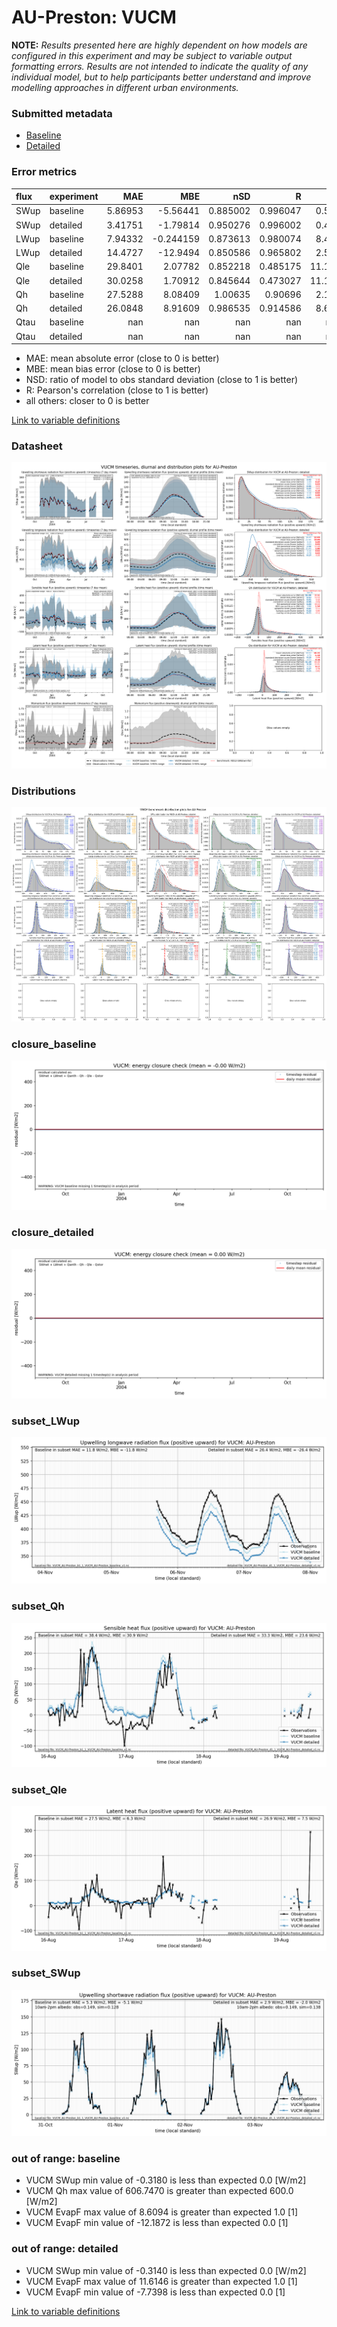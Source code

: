 # AU-Preston: VUCM

**NOTE:** *Results presented here are highly dependent on how models are configured in this experiment and may be subject to variable output formatting errors. Results are not intended to indicate the quality of any individual model, but to help participants better understand and improve modelling approaches in different urban environments.*

### Submitted metadata

- [Baseline](VUCM_AU-Preston_baseline_attrs.md)
- [Detailed](VUCM_AU-Preston_detailed_attrs.md)

### Error metrics

| flux   | experiment   |       MAE |        MBE |        nSD |          R |     5th |    95th |      RMSE |      cRMSE |       AMBE |        1-nSD |          1-R |     nSkewness |   nKurtosis |     Overlap |
|:-------|:-------------|----------:|-----------:|-----------:|-----------:|--------:|--------:|----------:|-----------:|-----------:|-------------:|-------------:|--------------:|------------:|------------:|
| SWup   | baseline     |   5.86953 |  -5.56441  |   0.885002 |   0.996047 |   0.563 |  17.636 |   8.65158 |   0.142202 |   5.56441  |   0.114998   |   0.00395294 |   0.0968863   |    0.211826 |   0.0739672 |
| SWup   | detailed     |   3.41751 |  -1.79814  |   0.950276 |   0.996002 |   0.472 |   7.928 |   5.00897 |   0.100352 |   1.79814  |   0.0497237  |   0.00399783 |   0.0974703   |    0.204124 |   0.0775112 |
| LWup   | baseline     |   7.94332 |  -0.244159 |   0.873613 |   0.980074 |   8.426 |   8.041 |   9.4712  |   0.225365 |   0.244159 |   0.126387   |   0.0199263  |   0.188929    |    0.556487 |   0.122475  |
| LWup   | detailed     |  14.4727  | -12.9494   |   0.850586 |   0.965802 |   2.558 |  21.925 |  17.6003  |   0.283727 |  12.9494   |   0.149414   |   0.0341979  |   0.256294    |    0.776749 |   0.168973  |
| Qle    | baseline     |  29.8401  |   2.07782  |   0.852218 |   0.485175 |  11.139 |   7.187 |  49.4284  |   0.948327 |   2.07782  |   0.147782   |   0.514825   |   0.357291    |    0.306891 |   0.142811  |
| Qle    | detailed     |  30.0258  |   1.70912  |   0.845644 |   0.473027 |  11.159 |   9.243 |  49.845   |   0.956603 |   1.70912  |   0.154356   |   0.526973   |   0.347597    |    0.26856  |   0.145455  |
| Qh     | baseline     |  27.5288  |   8.08409  |   1.00635  |   0.90696  |   2.124 |   1.643 |  40.6254  |   0.432784 |   8.08409  |   0.00634715 |   0.0930403  |   0.000243236 |    0.156289 |   0.200653  |
| Qh     | detailed     |  26.0848  |   8.91609  |   0.986535 |   0.914586 |   8.665 |   3.984 |  38.8231  |   0.410743 |   8.91609  |   0.0134646  |   0.0854143  |   0.0548572   |    0.223231 |   0.211389  |
| Qtau   | baseline     | nan       | nan        | nan        | nan        | nan     | nan     | nan       | nan        | nan        | nan          | nan          | nan           |  nan        | nan         |
| Qtau   | detailed     | nan       | nan        | nan        | nan        | nan     | nan     | nan       | nan        | nan        | nan          | nan          | nan           |  nan        | nan         |

 - MAE: mean absolute error (close to 0 is better)
 - MBE: mean bias error (close to 0 is better)
 - NSD: ratio of model to obs standard deviation (close to 1 is better)
 - R: Pearson's correlation (close to 1 is better)
 - all others: closer to 0 is better

[Link to variable definitions](../modelattrs/variable_definitions.md)

### <a name="datasheet"></a>Datasheet
[![VUCM_AU-Preston_Datasheet.png](VUCM_AU-Preston_Datasheet.png)](VUCM_AU-Preston_Datasheet.png)

### <a name="distributions"></a>Distributions
[![VUCM_AU-Preston_Distributions.png](VUCM_AU-Preston_Distributions.png)](VUCM_AU-Preston_Distributions.png)

### <a name="closure_baseline"></a>closure_baseline
[![VUCM_AU-Preston_closure_baseline.png](VUCM_AU-Preston_closure_baseline.png)](VUCM_AU-Preston_closure_baseline.png)

### <a name="closure_detailed"></a>closure_detailed
[![VUCM_AU-Preston_closure_detailed.png](VUCM_AU-Preston_closure_detailed.png)](VUCM_AU-Preston_closure_detailed.png)

### <a name="subset_lwup"></a>subset_LWup
[![VUCM_AU-Preston_subset_LWup.png](VUCM_AU-Preston_subset_LWup.png)](VUCM_AU-Preston_subset_LWup.png)

### <a name="subset_qh"></a>subset_Qh
[![VUCM_AU-Preston_subset_Qh.png](VUCM_AU-Preston_subset_Qh.png)](VUCM_AU-Preston_subset_Qh.png)

### <a name="subset_qle"></a>subset_Qle
[![VUCM_AU-Preston_subset_Qle.png](VUCM_AU-Preston_subset_Qle.png)](VUCM_AU-Preston_subset_Qle.png)

### <a name="subset_swup"></a>subset_SWup
[![VUCM_AU-Preston_subset_SWup.png](VUCM_AU-Preston_subset_SWup.png)](VUCM_AU-Preston_subset_SWup.png)

### out of range: baseline

 - VUCM SWup min value of -0.3180 is less than expected 0.0 [W/m2]
 - VUCM Qh max value of 606.7470 is greater than expected 600.0 [W/m2]
 - VUCM EvapF max value of 8.6094 is greater than expected 1.0 [1]
 - VUCM EvapF min value of -12.1872 is less than expected 0.0 [1]

### out of range: detailed

 - VUCM SWup min value of -0.3140 is less than expected 0.0 [W/m2]
 - VUCM EvapF max value of 11.6146 is greater than expected 1.0 [1]
 - VUCM EvapF min value of -7.7398 is less than expected 0.0 [1]


[Link to variable definitions](../modelattrs/variable_definitions.md)

